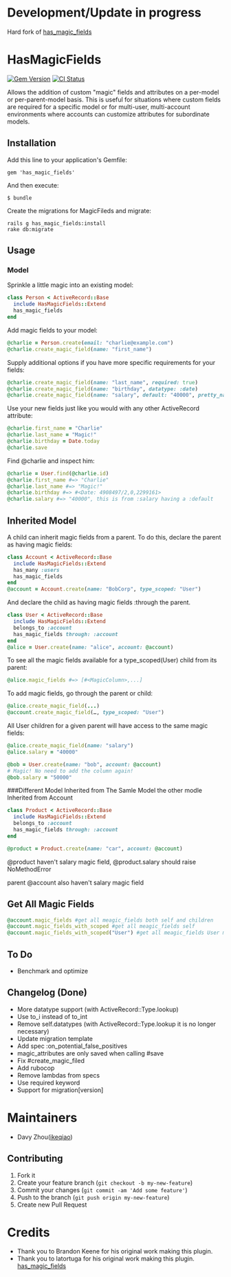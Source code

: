 # Development/Update in progress
Hard fork of [has_magic_fields](https://github.com/ikeqiao/has_magic_fields)

# HasMagicFields
[![Gem Version](https://badge.fury.io/rb/has_magic_fields.png)](http://badge.fury.io/rb/has_magic_fields)
[![CI Status](https://travis-ci.org/ikeqiao/has_magic_fields.svg)](https://travis-ci.org/ikeqiao/has_magic_fields)

Allows the addition of custom "magic" fields and attributes on a per-model
or per-parent-model basis. This is useful for situations where custom fields are
required for a specific model or for multi-user, multi-account environments where
accounts can customize attributes for subordinate models.

## Installation

Add this line to your application's Gemfile:

    gem 'has_magic_fields'

And then execute:

    $ bundle


Create the migrations for MagicFileds and migrate:

    rails g has_magic_fields:install
    rake db:migrate

## Usage



### Model

Sprinkle a little magic into an existing model:

```ruby
class Person < ActiveRecord::Base
  include HasMagicFields::Extend
  has_magic_fields
end
```

Add magic fields to your model:

```ruby
@charlie = Person.create(email: "charlie@example.com")
@charlie.create_magic_field(name: "first_name")
```

Supply additional options if you have more specific requirements for your fields:

```ruby
@charlie.create_magic_field(name: "last_name", required: true)
@charlie.create_magic_field(name: "birthday", datatype: :date)
@charlie.create_magic_field(name: "salary", default: "40000", pretty_name: "Yearly Salary")
```

Use your new fields just like you would with any other ActiveRecord attribute:

```ruby
@charlie.first_name = "Charlie"
@charlie.last_name = "Magic!"
@charlie.birthday = Date.today
@charlie.save
```

Find @charlie and inspect him:

```ruby
@charlie = User.find(@charlie.id)
@charlie.first_name #=> "Charlie"
@charlie.last_name #=> "Magic!"
@charlie.birthday #=> #<Date: 4908497/2,0,2299161>
@charlie.salary #=> "40000", this is from :salary having a :default
```

## Inherited Model

A child can inherit magic fields from a parent. To do this, declare the parent
as having magic fields:

```ruby
class Account < ActiveRecord::Base
  include HasMagicFields::Extend
  has_many :users
  has_magic_fields
end
@account = Account.create(name: "BobCorp", type_scoped: "User")
```

And declare the child as having magic fields :through the parent.

```ruby
class User < ActiveRecord::Base
  include HasMagicFields::Extend
  belongs_to :account
  has_magic_fields through: :account
end
@alice = User.create(name: "alice", account: @account)
```

To see all the magic fields available for a type_scoped(User) child from its parent:

```ruby
@alice.magic_fields #=> [#<MagicColumn>,...]
```

To add magic fields, go through the parent or child:

```ruby
@alice.create_magic_field(...)
@account.create_magic_field(…, type_scoped: "User")
```

All User children for a given parent will have access to the same magic fields:

```ruby
@alice.create_magic_field(name: "salary")
@alice.salary = "40000"

@bob = User.create(name: "bob", account: @account)
# Magic! No need to add the column again!
@bob.salary = "50000"
```



###Different Model Inherited from The Samle Model
the other modle Inherited from Account

```ruby
class Product < ActiveRecord::Base
  include HasMagicFields::Extend
  belongs_to :account
  has_magic_fields through: :account
end

@product = Product.create(name: "car", account: @account)
```
@product haven't salary magic field, @product.salary should raise NoMethodError

parent @account also haven't salary magic field

## Get All Magic Fields 
```ruby
@account.magic_fields #get all meagic_fields both self and children
@account.magic_fields_with_scoped #get all meagic_fields self
@account.magic_fields_with_scoped("User") #get all meagic_fields User model
```

## To Do

* Benchmark and optimize

## Changelog (Done)

* More datatype support (with ActiveRecord::Type.lookup)
* Use to_i instead of to_int
* Remove self.datatypes (with ActiveRecord::Type.lookup it is no longer necessary)
* Update migration template
* Add spec :on_potential_false_positives
* magic_attributes are only saved when calling #save 
* Fix #create_magic_filed
* Add rubocop
* Remove lambdas from specs
* Use required keyword
* Support for migration[version]

Maintainers
===========

*  Davy Zhou([ikeqiao](http://github.com/ikeqiao))


## Contributing

1. Fork it
2. Create your feature branch (`git checkout -b my-new-feature`)
3. Commit your changes (`git commit -am 'Add some feature'`)
4. Push to the branch (`git push origin my-new-feature`)
5. Create new Pull Request


Credits
=======

* Thank you to Brandon Keene for his original work making this plugin.
* Thank you to latortuga for his original work making this plugin. [has_magic_fields](https://github.com/latortuga/has_magic_columns.git)
